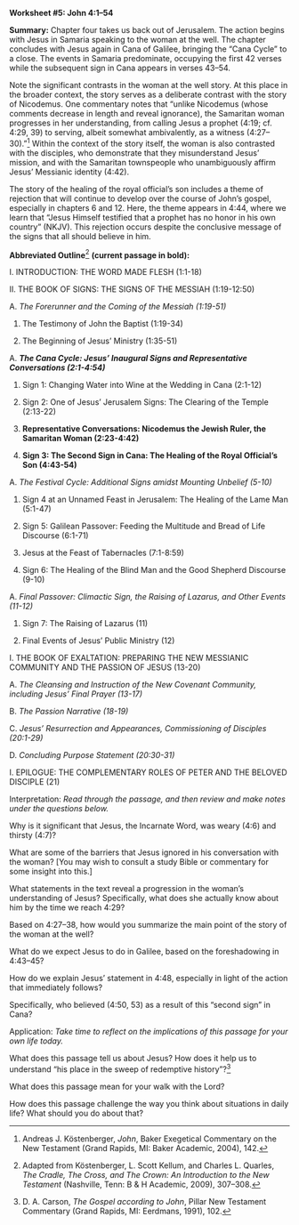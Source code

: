 **Worksheet \#5: John 4:1–54**

**Summary:** Chapter four takes us back out of Jerusalem. The action begins with Jesus in Samaria speaking to the woman at the well. The chapter concludes with Jesus again in Cana of Galilee, bringing the “Cana Cycle” to a close. The events in Samaria predominate, occupying the first 42 verses while the subsequent sign in Cana appears in verses 43–54.

Note the significant contrasts in the woman at the well story. At this place in the broader context, the story serves as a deliberate contrast with the story of Nicodemus. One commentary notes that “unlike Nicodemus (whose comments decrease in length and reveal ignorance), the Samaritan woman progresses in her understanding, from calling Jesus a prophet (4:19; cf. 4:29, 39) to serving, albeit somewhat ambivalently, as a witness (4:27–30).”[^1] Within the context of the story itself, the woman is also contrasted with the disciples, who demonstrate that they misunderstand Jesus’ mission, and with the Samaritan townspeople who unambiguously affirm Jesus’ Messianic identity (4:42).

The story of the healing of the royal official’s son includes a theme of rejection that will continue to develop over the course of John’s gospel, especially in chapters 6 and 12. Here, the theme appears in 4:44, where we learn that “Jesus Himself testified that a prophet has no honor in his own country” (NKJV). This rejection occurs despite the conclusive message of the signs that all should believe in him.

**Abbreviated Outline**[^2] **(current passage in bold):**

I.  INTRODUCTION: THE WORD MADE FLESH (1:1-18)

II. THE BOOK OF SIGNS: THE SIGNS OF THE MESSIAH (1:19-12:50)

<!-- -->

A.  *The Forerunner and the Coming of the Messiah (1:19-51)*

<!-- -->

1.  The Testimony of John the Baptist (1:19-34)

2.  The Beginning of Jesus’ Ministry (1:35-51)

<!-- -->

A.  ***The Cana Cycle: Jesus’ Inaugural Signs and Representative Conversations (2:1-4:54)***

<!-- -->

1.  Sign 1: Changing Water into Wine at the Wedding in Cana (2:1-12)

2.  Sign 2: One of Jesus’ Jerusalem Signs: The Clearing of the Temple (2:13-22)

3.  **Representative Conversations: Nicodemus the Jewish Ruler, the Samaritan Woman (2:23-4:42)**

4.  **Sign 3: The Second Sign in Cana: The Healing of the Royal Official’s Son (4:43-54)**

<!-- -->

A.  *The Festival Cycle: Additional Signs amidst Mounting Unbelief (5-10)*

<!-- -->

1.  Sign 4 at an Unnamed Feast in Jerusalem: The Healing of the Lame Man (5:1-47)

2.  Sign 5: Galilean Passover: Feeding the Multitude and Bread of Life Discourse (6:1-71)

3.  Jesus at the Feast of Tabernacles (7:1-8:59)

4.  Sign 6: The Healing of the Blind Man and the Good Shepherd Discourse (9-10)

<!-- -->

A.  *Final Passover: Climactic Sign, the Raising of Lazarus, and Other Events (11-12)*

<!-- -->

1.  Sign 7: The Raising of Lazarus (11)

2.  Final Events of Jesus’ Public Ministry (12)

<!-- -->

I.  THE BOOK OF EXALTATION: PREPARING THE NEW MESSIANIC COMMUNITY AND THE PASSION OF JESUS (13-20)

<!-- -->

A.  *The Cleansing and Instruction of the New Covenant Community, including Jesus’ Final Prayer (13-17)*

B.  *The Passion Narrative (18-19)*

C.  *Jesus’ Resurrection and Appearances, Commissioning of Disciples (20:1-29)*

D.  *Concluding Purpose Statement (20:30-31)*

<!-- -->

I.  EPILOGUE: THE COMPLEMENTARY ROLES OF PETER AND THE BELOVED DISCIPLE (21)

Interpretation: *Read through the passage, and then review and make notes under the questions below.*

Why is it significant that Jesus, the Incarnate Word, was weary (4:6) and thirsty (4:7)?

What are some of the barriers that Jesus ignored in his conversation with the woman? [You may wish to consult a study Bible or commentary for some insight into this.]

What statements in the text reveal a progression in the woman’s understanding of Jesus? Specifically, what does she actually know about him by the time we reach 4:29?

Based on 4:27–38, how would you summarize the main point of the story of the woman at the well?

What do we expect Jesus to do in Galilee, based on the foreshadowing in 4:43–45?

How do we explain Jesus’ statement in 4:48, especially in light of the action that immediately follows?

Specifically, who believed (4:50, 53) as a result of this “second sign” in Cana?

Application: *Take time to reflect on the implications of this passage for your own life today.*

What does this passage tell us about Jesus? How does it help us to understand “his place in the sweep of redemptive history”?[^3]

What does this passage mean for your walk with the Lord?

How does this passage challenge the way you think about situations in daily life? What should you do about that?

[^1]: Andreas J. Köstenberger, *John*, Baker Exegetical Commentary on the New Testament (Grand Rapids, MI: Baker Academic, 2004), 142.

[^2]: Adapted from Köstenberger, L. Scott Kellum, and Charles L. Quarles, *The Cradle, The Cross, and The Crown: An Introduction to the New Testament* (Nashville, Tenn: B & H Academic, 2009), 307–308.

[^3]: D. A. Carson, *The Gospel according to John*, Pillar New Testament Commentary (Grand Rapids, MI: Eerdmans, 1991), 102.
